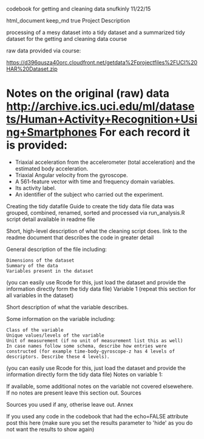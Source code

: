 codebook for getting and cleaning data 	snufkinly 11/22/15

	

	
html_document
keep_md
true
Project Description

processing of a mesy dataset into a tidy dataset and a summarized tidy dataset for the getting and cleaning data course

raw data provided via course:

https://d396qusza40orc.cloudfront.net/getdata%2Fprojectfiles%2FUCI%20HAR%20Dataset.zip


Notes on the original (raw) data
http://archive.ics.uci.edu/ml/datasets/Human+Activity+Recognition+Using+Smartphones
For each record it is provided:
======================================

- Triaxial acceleration from the accelerometer (total acceleration) and the estimated body acceleration.
- Triaxial Angular velocity from the gyroscope. 
- A 561-feature vector with time and frequency domain variables. 
- Its activity label. 
- An identifier of the subject who carried out the experiment.


Creating the tidy datafile
Guide to create the tidy data file
data was grouped, combined, renamed, sorted and processed via run_analysis.R script
detail available in readme file



Short, high-level description of what the cleaning script does. link to the readme document that describes the code in greater detail


General description of the file including:

    Dimensions of the dataset
    Summary of the data
    Variables present in the dataset

(you can easily use Rcode for this, just load the dataset and provide the information directly form the tidy data file)
Variable 1 (repeat this section for all variables in the dataset)

Short description of what the variable describes.

Some information on the variable including:

    Class of the variable
    Unique values/levels of the variable
    Unit of measurement (if no unit of measurement list this as well)
    In case names follow some schema, describe how entries were constructed (for example time-body-gyroscope-z has 4 levels of descriptors. Describe these 4 levels).

(you can easily use Rcode for this, just load the dataset and provide the information directly form the tidy data file)
Notes on variable 1:

If available, some additional notes on the variable not covered elsewehere. If no notes are present leave this section out.
Sources

Sources you used if any, otherise leave out.
Annex

If you used any code in the codebook that had the echo=FALSE attribute post this here (make sure you set the results parameter to 'hide' as you do not want the results to show again)
